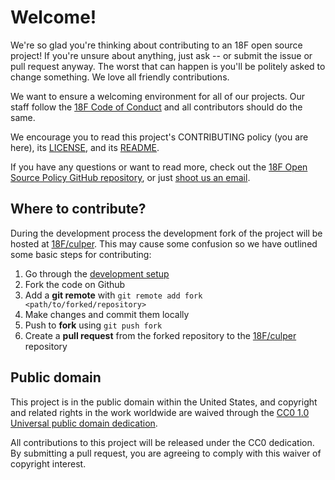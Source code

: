 # Welcome!

We're so glad you're thinking about contributing to an 18F open source project! If you're unsure about anything, just ask -- or submit the issue or pull request anyway. The worst that can happen is you'll be politely asked to change something. We love all friendly contributions.

We want to ensure a welcoming environment for all of our projects. Our staff follow the [18F Code of Conduct](https://github.com/18F/code-of-conduct/blob/master/code-of-conduct.md) and all contributors should do the same.

We encourage you to read this project's CONTRIBUTING policy (you are here), its [LICENSE](LICENSE.md), and its [README](README.md).

If you have any questions or want to read more, check out the [18F Open Source Policy GitHub repository](https://github.com/18f/open-source-policy), or just [shoot us an email](mailto:18f@gsa.gov).

## Where to contribute?

During the development process the development fork of the project will be hosted at [18F/culper](https://github.com/18F/culper). This may cause some confusion so we have outlined some basic steps for contributing:

1. Go through the [development setup](../README.md#development)
1. Fork the code on Github
1. Add a **git remote** with `git remote add fork <path/to/forked/repository>`
1. Make changes and commit them locally
1. Push to **fork** using `git push fork`
1. Create a **pull request** from the forked repository to the [18F/culper](https://github.com/18F/culper) repository

## Public domain

This project is in the public domain within the United States, and copyright and related rights in the work worldwide are waived through the [CC0 1.0 Universal public domain dedication](https://creativecommons.org/publicdomain/zero/1.0/).

All contributions to this project will be released under the CC0 dedication. By submitting a pull request, you are agreeing to comply with this waiver of copyright interest.
